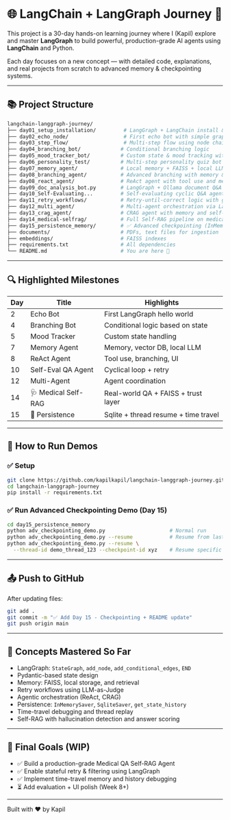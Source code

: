 # 🌐 LangChain + LangGraph Journey 🚀

This project is a 30-day hands-on learning journey where I (Kapil) explore and master **LangGraph** to build powerful, production-grade AI agents using **LangChain** and Python.

Each day focuses on a new concept — with detailed code, explanations, and real projects from scratch to advanced memory & checkpointing systems.

---

## 📚 Project Structure

```bash
langchain-langgraph-journey/
├── day01_setup_installation/         # LangGraph + LangChain install & setup
├── day02_echo_node/                  # First echo bot with simple graph
├── day03_step_flow/                  # Multi-step flow using node chaining
├── day04_branching_bot/             # Conditional branching logic
├── day05_mood_tracker_bot/          # Custom state & mood tracking with Pydantic
├── day06_personality_test/          # Multi-step personality quiz bot
├── day07_memory_agent/              # Local memory + FAISS + local LLM
├── day08_branching_agent/           # Advanced branching with memory & UI
├── day08_react_agent/               # ReAct agent with tool use and memory
├── day09_doc_analysis_bot.py        # LangGraph + Ollama document Q&A
├── day10_Self-Evaluating...         # Self-evaluating cyclic Q&A agent
├── day11_retry_workflows/           # Retry-until-correct logic with grading
├── day12_multi_agent/               # Multi-agent orchestration via LangGraph
├── day13_crag_agent/                # CRAG agent with memory and self-eval
├── day14_medical-selfrag/           # Full Self-RAG pipeline on medical docs
├── day15_persistence_memory/        # ✅ Advanced checkpointing (InMemory, Sqlite)
├── documents/                       # PDFs, text files for ingestion
├── embeddings/                      # FAISS indexes
├── requirements.txt                 # All dependencies
└── README.md                        # You are here 📖
```

---

## 🔍 Highlighted Milestones

| Day | Title | Highlights |
|-----|-------|------------|
| 2 | Echo Bot | First LangGraph hello world |
| 4 | Branching Bot | Conditional logic based on state |
| 5 | Mood Tracker | Custom state handling |
| 7 | Memory Agent | Memory, vector DB, local LLM |
| 8 | ReAct Agent | Tool use, branching, UI |
| 10 | Self-Eval QA Agent | Cyclical loop + retry |
| 12 | Multi-Agent | Agent coordination |
| 14 | 🩺 Medical Self-RAG | Real-world QA + FAISS + trust layer |
| 15 | 💾 Persistence | Sqlite + thread resume + time travel |

---

## 🧪 How to Run Demos

### ✅ Setup

```bash
git clone https://github.com/kapilkapil/langchain-langgraph-journey.git
cd langchain-langgraph-journey
pip install -r requirements.txt
```

### ✅ Run Advanced Checkpointing Demo (Day 15)

```bash
cd day15_persistence_memory
python adv_checkpointing_demo.py                     # Normal run
python adv_checkpointing_demo.py --resume            # Resume from last checkpoint
python adv_checkpointing_demo.py --resume \
  --thread-id demo_thread_123 --checkpoint-id xyz    # Resume specific run
```

---

## 📤 Push to GitHub

After updating files:

```bash
git add .
git commit -m "✅ Add Day 15 - Checkpointing + README update"
git push origin main
```

---

## 🧠 Concepts Mastered So Far

- LangGraph: `StateGraph`, `add_node`, `add_conditional_edges`, `END`
- Pydantic-based state design
- Memory: FAISS, local storage, and retrieval
- Retry workflows using LLM-as-Judge
- Agentic orchestration (ReAct, CRAG)
- Persistence: `InMemorySaver`, `SqliteSaver`, `get_state_history`
- Time-travel debugging and thread replay
- Self-RAG with hallucination detection and answer scoring

---

## 🤖 Final Goals (WIP)

- ✅ Build a production-grade Medical QA Self-RAG Agent
- ✅ Enable stateful retry & filtering using LangGraph
- ✅ Implement time-travel memory and history debugging
- ⏳ Add evaluation + UI polish (Week 8+)

---

Built with ❤️ by Kapil 